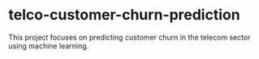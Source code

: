 # telco-customer-churn-prediction
This project focuses on predicting customer churn in the telecom sector using machine learning.
